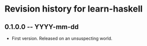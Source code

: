 # Revision history for learn-haskell

## 0.1.0.0  -- YYYY-mm-dd

* First version. Released on an unsuspecting world.
